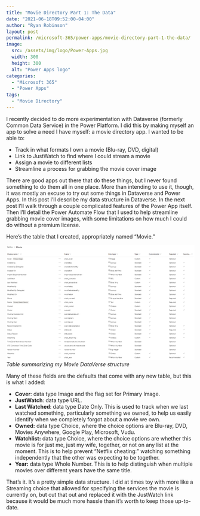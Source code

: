```yaml
---
title: "Movie Directory Part 1: The Data"
date: "2021-06-18T09:52:00-04:00"
author: "Ryan Robinson"
layout: post
permalink: /microsoft-365/power-apps/movie-directory-part-1-the-data/
image: 
  src: /assets/img/logo/Power-Apps.jpg
  width: 300
  height: 300
  alt: "Power Apps logo" 
categories:
  - "Microsoft 365"
  - "Power Apps"
tags:
  - "Movie Directory"
---
```


I recently decided to do more experimentation with Dataverse (formerly Common Data Service) in the Power Platform. I did this by making myself an app to solve a need I have myself: a movie directory app. I wanted to be able to:

- Track in what formats I own a movie (Blu-ray, DVD, digital)
- Link to JustWatch to find where I could stream a movie
- Assign a movie to different lists
- Streamline a process for grabbing the movie cover image

There are good apps out there that do these things, but I never found something to do them all in one place. More than intending to use it, though, it was mostly an excuse to try out some things in Dataverse and Power Apps. In this post I’ll describe my data structure in Dataverse. In the next post I’ll walk through a couple complicated features of the Power App itself. Then I’ll detail the Power Automate Flow that I used to help streamline grabbing movie cover images, with some limitations on how much I could do without a premium license.

Here’s the table that I created, appropriately named “Movie.”

![](/assets/img/2021/06/Dataverse-table.png)
_Table summarizing my Movie DataVerse structure_

Many of these fields are the defaults that come with any new table, but this is what I added:

- **Cover**: data type Image and the flag set for Primary Image.
- **JustWatch**: data type URL.
- **Last Watched**: data type Date Only. This is used to track when we last watched something, particularly something we owned, to help us easily identify when we completely forgot about a movie we own.
- **Owned:** data type Choice, where the choice options are Blu-ray, DVD, Movies Anywhere, Google Play, Microsoft, Vudu.
- **Watchlist:** data type Choice, where the choice options are whether this movie is for just me, just my wife, together, or not on any list at the moment. This is to help prevent “Netflix cheating:” watching something independently that the other was expecting to be together.
- **Year:** data type Whole Number. This is to help distinguish when multiple movies over different years have the same title.

That’s it. It’s a pretty simple data structure. I did at times toy with more like a Streaming choice that allowed for specifying the services the movie is currently on, but cut that out and replaced it with the JustWatch link because it would be much more hassle than it’s worth to keep those up-to-date.
